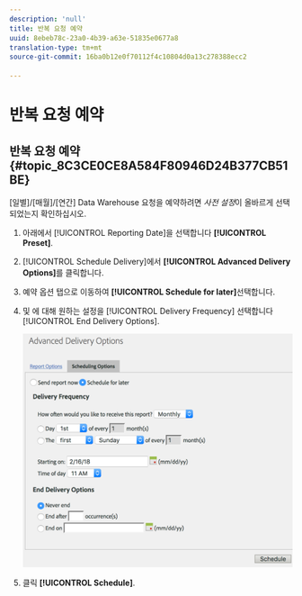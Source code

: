 ```yaml
---
description: 'null'
title: 반복 요청 예약
uuid: 8ebeb78c-23a0-4b39-a63e-51835e0677a8
translation-type: tm+mt
source-git-commit: 16ba0b12e0f70112f4c10804d0a13c278388ecc2

---
```



# 반복 요청 예약

## 반복 요청 예약 {#topic_8C3CE0CE8A584F80946D24B377CB51BE}

[일별]/[매월]/[연간] Data Warehouse 요청을 예약하려면 *사전 설정*이 올바르게 선택되었는지 확인하십시오.

1. 아래에서 [!UICONTROL Reporting Date]을 선택합니다 **[!UICONTROL Preset]**.

1. [!UICONTROL Schedule Delivery]에서 **[!UICONTROL Advanced Delivery Options]**&#x200B;를 클릭합니다.

1. 예약 옵션 탭으로 이동하여 **[!UICONTROL Schedule for later]**&#x200B;선택합니다.
1. 및 에 대해 원하는 설정을 [!UICONTROL Delivery Frequency] 선택합니다 [!UICONTROL End Delivery Options].

   ![](assets/dw_schedule.png)

1. 클릭 **[!UICONTROL Schedule]**.


